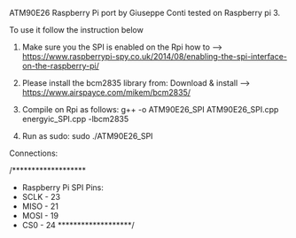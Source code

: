 ATM90E26 Raspberry Pi port by Giuseppe Conti tested on Raspberry pi 3.

To use it follow the instruction below

1) Make sure you the SPI is enabled on the Rpi 
	how to --> https://www.raspberrypi-spy.co.uk/2014/08/enabling-the-spi-interface-on-the-raspberry-pi/

2) Please install the bcm2835 library from:
	Download & install --> https://www.airspayce.com/mikem/bcm2835/

3) Compile on Rpi as follows:
	g++ -o ATM90E26_SPI ATM90E26_SPI.cpp energyic_SPI.cpp -lbcm2835
    
4) Run as sudo:
	sudo ./ATM90E26_SPI


Connections:

/*******************
 * Raspberry Pi SPI Pins:
 * SCLK - 23
 * MISO - 21
 * MOSI - 19
 * CS0  - 24
 *******************/
